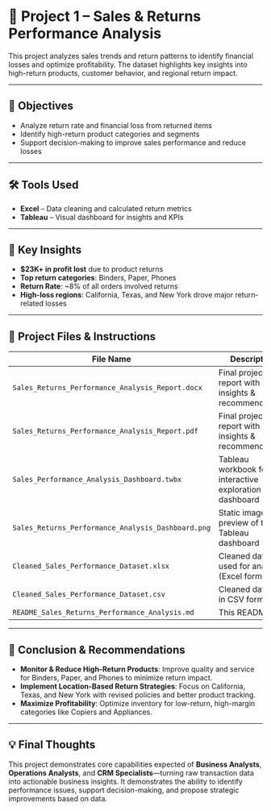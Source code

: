 # 📌 Project 1 – Sales & Returns Performance Analysis

This project analyzes sales trends and return patterns to identify financial losses and optimize profitability. The dataset highlights key insights into high-return products, customer behavior, and regional return impact.

---

## 📌 Objectives
- Analyze return rate and financial loss from returned items
- Identify high-return product categories and segments
- Support decision-making to improve sales performance and reduce losses

---

## 🛠 Tools Used
- **Excel** – Data cleaning and calculated return metrics
- **Tableau** – Visual dashboard for insights and KPIs

---

## 📌 Key Insights
- **$23K+ in profit lost** due to product returns
- **Top return categories**: Binders, Paper, Phones
- **Return Rate**: ~8% of all orders involved returns
- **High-loss regions**: California, Texas, and New York drove major return-related losses

---

## 📂 Project Files & Instructions

| File Name                                         | Description                                                            |
|---------------------------------------------------|------------------------------------------------------------------------|
| `Sales_Returns_Performance_Analysis_Report.docx`  | Final project report with insights & recommendations                   |
| `Sales_Returns_Performance_Analysis_Report.pdf`   | Final project report with insights & recommendations                   |
| `Sales_Performance_Analysis_Dashboard.twbx`       | Tableau workbook for interactive exploration of the dashboard          |
| `Sales_Returns_Performance_Analysis_Dashboard.png`| Static image preview of the Tableau dashboard                          |
| `Cleaned_Sales_Performance_Dataset.xlsx`          | Cleaned dataset used for analysis (Excel format)                       |
| `Cleaned_Sales_Performance_Dataset.csv`           | Cleaned dataset in CSV format                                          |
| `README_Sales_Returns_Performance_Analysis.md`    | This README file                                                       |

---

## 📌 Conclusion & Recommendations
- **Monitor & Reduce High-Return Products**: Improve quality and service for Binders, Paper, and Phones to minimize return impact.
- **Implement Location-Based Return Strategies**: Focus on California, Texas, and New York with revised policies and better product tracking.
- **Maximize Profitability**: Optimize inventory for low-return, high-margin categories like Copiers and Appliances.

---

## 💡 Final Thoughts
This project demonstrates core capabilities expected of **Business Analysts**, **Operations Analysts**, and **CRM Specialists**—turning raw transaction data into actionable business insights. It demonstrates the ability to identify performance issues, support decision-making, and propose strategic improvements based on data.
